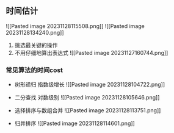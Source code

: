 ## 时间估计
![[Pasted image 20231128115508.png]]
![[Pasted image 20231128134240.png]]

1. 挑选最关键的操作
2. 不用仔细地算出表达式
![[Pasted image 20231127160744.png]]

### 常见算法的时间cost
* 树形递归
指数级增长
![[Pasted image 20231128104722.png]]

* 二分查找
对数级别
![[Pasted image 20231128105646.png]]
* 选择排序与数组合并
![[Pasted image 20231128113751.png]]

* 归并排序
![[Pasted image 20231128114601.png]]